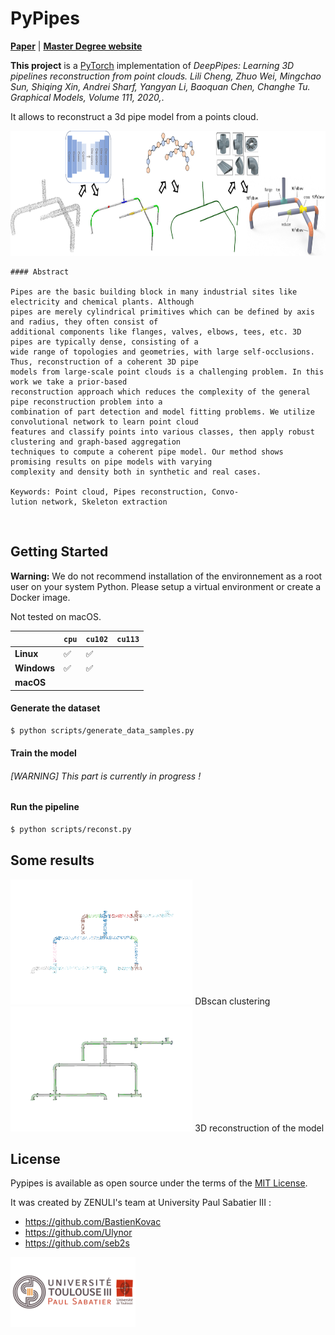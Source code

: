 # PyPipes

**[Paper](https://doi.org/10.1016/j.gmod.2020.101079)** | **[Master Degree website](https://departement-informatique.univ-tlse3.fr/master-igai/)** 


**This project** is a [PyTorch](https://pytorch.org/) implementation of *DeepPipes: Learning 3D pipelines reconstruction from point clouds. Lili Cheng, Zhuo Wei, Mingchao Sun, Shiqing Xin, Andrei Sharf, Yangyan Li, Baoquan Chen, Changhe Tu. Graphical Models, Volume 111, 2020,*. 

It allows to reconstruct a 3d pipe model from a points cloud.


<img src="docs/source/_static/img/pipeline.png" alt="drawing" height="200"/>


```
#### Abstract

Pipes are the basic building block in many industrial sites like electricity and chemical plants. Although
pipes are merely cylindrical primitives which can be defined by axis and radius, they often consist of
additional components like flanges, valves, elbows, tees, etc. 3D pipes are typically dense, consisting of a
wide range of topologies and geometries, with large self-occlusions. Thus, reconstruction of a coherent 3D pipe
models from large-scale point clouds is a challenging problem. In this work we take a prior-based
reconstruction approach which reduces the complexity of the general pipe reconstruction problem into a
combination of part detection and model fitting problems. We utilize convolutional network to learn point cloud
features and classify points into various classes, then apply robust clustering and graph-based aggregation
techniques to compute a coherent pipe model. Our method shows promising results on pipe models with varying
complexity and density both in synthetic and real cases.

Keywords: Point cloud, Pipes reconstruction, Convo-
lution network, Skeleton extraction

```
<br>

## Getting Started 

**Warning:** We do not recommend installation of the environnement as a root user on your system Python. Please setup a virtual environment or create a Docker image.

Not tested on macOS. 

|             | `cpu` | `cu102` | `cu113` |
|-------------|-------|---------|---------|
| **Linux**   | ✅    |  ✅     |         |
| **Windows** | ✅    |  ✅     |         |
| **macOS**   |       |         |         |



#### Generate the dataset
```bash
$ python scripts/generate_data_samples.py
```
#### Train the model

###### [WARNING] This part is currently in progress !

#### Run the pipeline
```bash
$ python scripts/reconst.py 
```

## Some results 

<img src="docs/source/_static/img/white02.png" alt="drawing" height="200"/>
DBscan clustering
<br>
<img src="docs/source/_static/img/white00_L07.png" alt="drawing" height="200"/>
3D reconstruction of the model

## License

Pypipes is available as open source under the terms of the [MIT License](http://opensource.org/licenses/MIT).

It was created by ZENULI's team at University Paul Sabatier III : 
* https://github.com/BastienKovac
* https://github.com/Ulynor
* https://github.com/seb2s

<img src="docs/source/_static/img/universite_logo.png" alt="drawing" width="200"/>
